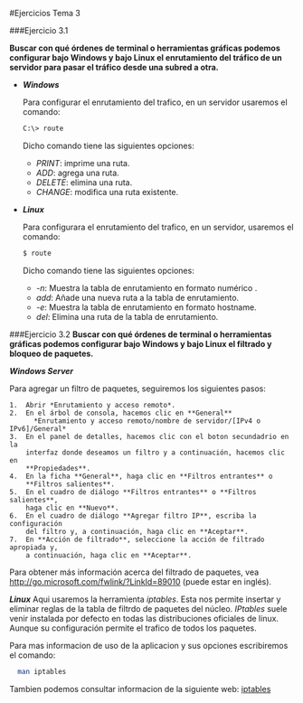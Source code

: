 #Ejercicios Tema 3

###Ejercicio 3.1

**Buscar con qué órdenes de terminal o herramientas gráficas podemos configurar bajo Windows y bajo Linux el enrutamiento del tráfico de un servidor para pasar el tráfico desde una subred a otra.**

  + ***Windows***

    Para configurar el enrutamiento del trafico, en un servidor usaremos el comando:

    ```sh
    C:\> route
    ```
    Dicho comando tiene las siguientes opciones:
      - *PRINT*: imprime una ruta.
      - *ADD*: agrega una ruta.
      - *DELETE*: elimina una ruta.
      - *CHANGE*: modifica una ruta existente.

  + ***Linux***

    Para configurara el enrutamiento del trafico, en un servidor, usaremos el comando:

    ```sh
    $ route
    ```
    Dicho comando tiene las siguientes opciones:
      - *-n*: Muestra la tabla de enrutamiento en formato numérico .
      - *add*: Añade una nueva ruta a la tabla de enrutamiento.
      - *-e*: Muestra la tabla de enrutamiento en formato hostname.
      - *del*: Elimina una ruta de la tabla de enrutamiento.

###Ejercicio 3.2
**Buscar con qué órdenes de terminal o herramientas gráficas podemos configurar bajo Windows y bajo Linux el filtrado y bloqueo de paquetes.**

  ***Windows Server***

  Para agregar un filtro de paquetes, seguiremos los siguientes pasos:

    1.  Abrir *Enrutamiento y acceso remoto*.
    2.  En el árbol de consola, hacemos clic en **General**
          *Enrutamiento y acceso remoto/nombre de servidor/[IPv4 o IPv6]/General*
    3.  En el panel de detalles, hacemos clic con el boton secundadrio en la
        interfaz donde deseamos un filtro y a continuación, hacemos clic en
        **Propiedades**.
    4.  En la ficha **General**, haga clic en **Filtros entrantes** o
        **Filtros salientes**.
    5.  En el cuadro de diálogo **Filtros entrantes** o **Filtros salientes**,
        haga clic en **Nuevo**.
    6.  En el cuadro de diálogo **Agregar filtro IP**, escriba la configuración
        del filtro y, a continuación, haga clic en **Aceptar**.
    7.  En **Acción de filtrado**, seleccione la acción de filtrado apropiada y,
        a continuación, haga clic en **Aceptar**.

  Para obtener más información acerca del filtrado de paquetes, vea http://go.microsoft.com/fwlink/?LinkId=89010 (puede estar en inglés).

  ***Linux***
  Aqui usaremos la herramienta *iptables*. Esta nos permite insertar y eliminar reglas de la tabla de filtrdo de paquetes del núcleo.
  *IPtables* suele venir instalada por defecto en todas las distribuciones oficiales de linux. Aunque su configuración permite el trafico de todos los paquetes.

  Para mas informacion de uso de la aplicacion y sus opciones escribiremos el comando:
  ```sh
    man iptables
  ```

  Tambien podemos consultar informacion de la siguiente web: [iptables](https://help.ubuntu.com/community/IptablesHowTo)
